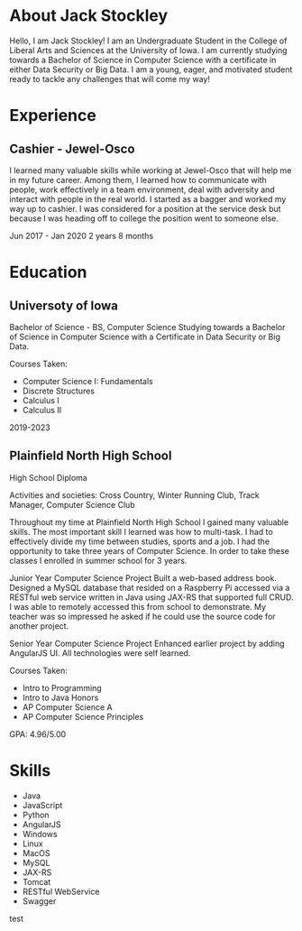 # About Jack Stockley
Hello, I am Jack Stockley! I am an Undergraduate Student in the College of Liberal Arts and Sciences at the University of Iowa. I am currently studying towards a Bachelor of Science in Computer Science with a certificate in either Data Security or Big Data. I am a young, eager, and motivated student ready to tackle any challenges that will come my way!

# Experience

## Cashier - Jewel-Osco
I learned many valuable skills while working at Jewel-Osco that will help me in my future career. Among them, I learned how to communicate with people, work effectively in a team environment, deal with adversity and interact with people in the real world. I started as a bagger and worked my way up to cashier. I was considered for a position at the service desk but because I was heading off to college the position went to someone else.

Jun 2017 - Jan 2020 2 years 8 months

# Education
## Universoty of Iowa
Bachelor of Science - BS, Computer Science
Studying towards a Bachelor of Science in Computer Science with a Certificate in Data Security or Big Data.

Courses Taken: 
  - Computer Science I: Fundamentals
  - Discrete Structures 
  - Calculus I 
  - Calculus II 

2019-2023

## Plainfield North High School
High School Diploma

Activities and societies: Cross Country, Winter Running Club, Track Manager, Computer Science Club

Throughout my time at Plainfield North High School I gained many valuable skills. The most important skill I learned was how to multi-task. I had to effectively divide my time between studies, sports and a job. I had the opportunity to take three years of Computer Science. In order to take these classes I enrolled in summer school for 3 years.

Junior Year Computer Science Project
Built a web-based address book. Designed a MySQL database that resided on a Raspberry Pi accessed via a RESTful web service written in Java using JAX-RS that supported full CRUD. I was able to remotely accessed this from school to demonstrate. My teacher was so impressed he asked if he could use the source code for another project.

Senior Year Computer Science Project
Enhanced earlier project by adding AngularJS UI. All technologies were self learned.

Courses Taken:
  - Intro to Programming
  - Intro to Java Honors
  - AP Computer Science A
  - AP Computer Science Principles
  
GPA: 4.96/5.00

# Skills
  - Java
  - JavaScript
  - Python
  - AngularJS
  - Windows
  - Linux
  - MacOS
  - MySQL
  - JAX-RS
  - Tomcat
  - RESTful WebService
  - Swagger


test
